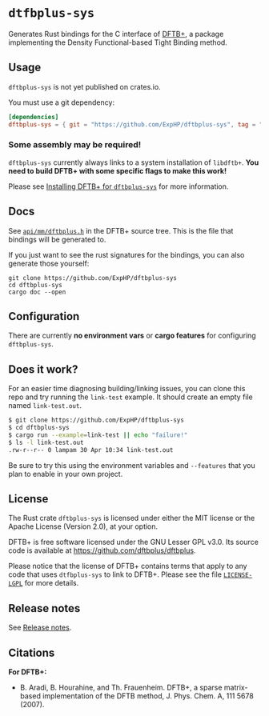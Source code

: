 # `dtfbplus-sys`

Generates Rust bindings for the C interface of [DFTB+](http://www.dftbplus.org/),
a package implementing the Density Functional-based Tight Binding method.

## Usage

`dftbplus-sys` is not yet published on crates.io.

You must use a git dependency:

<!-- Please remember to update ALL TOML examples, not just this one! -->
```toml
[dependencies]
dftbplus-sys = { git = "https://github.com/ExpHP/dftbplus-sys", tag = "v0.0.1" }
```

### Some assembly may be required!

`dftbplus-sys` currently always links to a system installation of `libdftb+`.
**You need to build DFTB+ with some specific flags to make this work!**

Please see [Installing DFTB+ for `dftbplus-sys`](doc/installing-dftbplus.md) for more information.

## Docs

See [`api/mm/dftbplus.h`] in the DFTB+ source tree.
This is the file that bindings will be generated to.

If you just want to see the rust signatures for the bindings, you can also generate those yourself:

```
git clone https://github.com/ExpHP/dftbplus-sys
cd dftbplus-sys
cargo doc --open
```

## Configuration

There are currently **no environment vars** or **cargo features** for configuring `dftbplus-sys`.

## Does it work?

For an easier time diagnosing building/linking issues, you can clone this repo and try running the `link-test` example. It should create an empty file named `link-test.out`.

```sh
$ git clone https://github.com/ExpHP/dftbplus-sys
$ cd dftbplus-sys
$ cargo run --example=link-test || echo "failure!"
$ ls -l link-test.out
.rw-r--r-- 0 lampam 30 Apr 10:34 link-test.out
```

Be sure to try this using the environment variables and `--features` that you plan to enable in your own project.

## License

The Rust crate `dftbplus-sys` is licensed under either the MIT license or the Apache License (Version 2.0), at your option.

DFTB+ is free software licensed under the GNU Lesser GPL v3.0.
Its source code is available at https://github.com/dftbplus/dftbplus.

Please notice that the license of DFTB+ contains terms that apply to any
code that uses `dtfbplus-sys` to link to DFTB+.
Please see the file [`LICENSE-LGPL`](LICENSE-LGPL) for more details.

## Release notes

See [Release notes](relnotes.md).

## Citations

**For DFTB+:**

* B. Aradi, B. Hourahine, and Th. Frauenheim. DFTB+, a sparse matrix-based
implementation of the DFTB method, J. Phys. Chem. A, 111 5678 (2007).

[`api/mm/dftbplus.h`]: https://github.com/dftbplus/dftbplus/blob/master/api/mm/dftbplus.h
